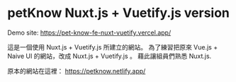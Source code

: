# petKnow Nuxt.js + Vuetify.js version

Demo site: https://pet-know-fe-nuxt-vuetify.vercel.app/

這是一個使用 Nuxt.js + Vuetify.js 所建立的網站。
為了練習把原來 Vue.js + Naive UI 的網站，改成 Nuxt.js + Vuetify.js 。
藉此讓組員們熟悉 Nuxt.js.

原本的網站在這裡： https://petknow.netlify.app/
